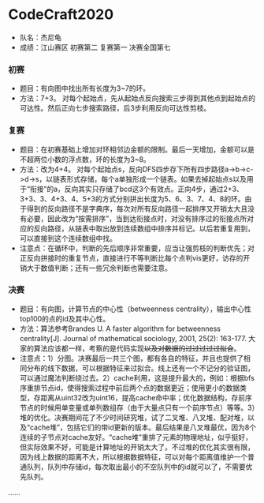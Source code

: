 # CodeCraft2020
* 队名：杰尼龟
* 成绩：江山赛区 初赛第二 复赛第一 决赛全国第七  
  
### 初赛
* 题目：有向图中找出所有长度为3~7的环。
* 方法：7+3。 对每个起始点，先从起始点反向搜索三步得到其他点到起始点的可达性。然后正向七步搜索路径，后3步利用反向可达性剪枝。

### 复赛
* 题目：在初赛基础上增加对环相邻边金额的限制。最后一天增加，金额可以是不超两位小数的浮点数，环的长度为3~8。
* 方法：改为4+4。 对每个起始点s，反向DFS四步存下所有四步路径a->b->c->d->s，以链表形式存储，每个a单独形成一个链表。如果去掉起始点s以及用于“衔接”的a，反向其实只存储了bcd这3个有效点。正向4步，通过2+3、3+3、3、4+3、4、5+3的方式分别拼出长度为5、6、3、7、4、8的环。由于得到的反向路径不是字典序，每次对所有反向路径一起排序又开销太大且没有必要，因此改为“按需排序”，当到达衔接点时，对没有排序过的衔接点所对应的反向路径，从链表中取出放到连续数组中排序并标记。以后若重复用到，可以直接到这个连续数组中找。
* 注意点：在循环中，判断的先后顺序非常重要，应当让强剪枝的判断优先；对正反向拼接时的重复节点，直接进行不等判断比每个点判vis更好，访存的开销大于数值判断；还有一些冗余判断也需要注意。

### 决赛
* 题目：有向图，计算节点的中心性（betweenness centrality），输出中心性top100的点的id及其中心性。
* 方法：算法参考Brandes U. A faster algorithm for betweenness centrality[J]. Journal of mathematical sociology, 2001, 25(2): 163-177. 大家的算法应该都一样，考察的是代码实现~~以及对数据的过过过过过拟合~~。
* 注意点：1）分图。决赛最后一共三个图，都有各自的特征，并且也提供了相同分布的线下数据，可以根据特征来过拟合。线上还有一个不记分的验证图，可以通过魔法判断绕过去。2）cache利用，这是提升最大的，例如：根据bfs序重排节点id，使得搜索过程中前后两个点的数据更近；使用更小的数据类型，存距离从uint32改为uint16，提高cache命中率；优化数据结构，存前序节点的时候用单变量或单列数组存（由于大量点只有一个前序节点）等等。3）堆的优化。决赛期间花了不少时间研究堆，试了二叉堆、八叉堆、配对堆，以及“cache堆”，包括它们的带id更新的版本。最后结果是八叉堆最优，因为8个连续的子节点对cache友好。“cache堆”重排了元素的物理地址，似乎挺好，但实际效果不好，可能是计算地址的开销太大了。不过堆的优化其实很有限，因为线上数据的距离不大，所以根据数据特征，可以对每个距离值维护一个普通队列，队列中存储id，每次取出最小的不空队列中的id就可以了，不需要优先队列。

......
